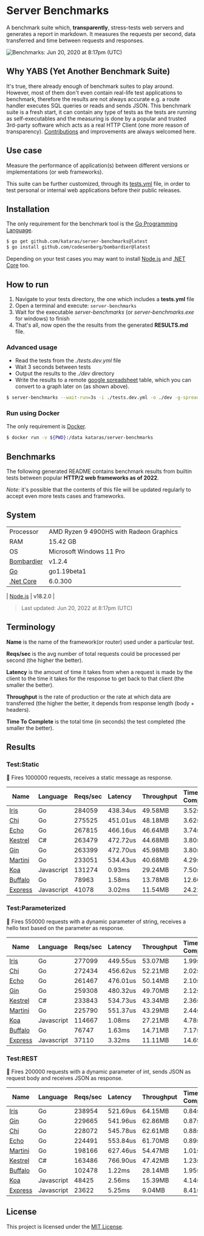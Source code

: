 # Server Benchmarks

A benchmark suite which, **transparently**, stress-tests web servers and generates a report in markdown. It measures the requests per second, data transferred and time between requests and responses.

![Benchmarks: Jun 20, 2020 at 8:17pm (UTC)](https://iris-go.com/images/benchmarks.svg)

## Why YABS (Yet Another Benchmark Suite)

It's true, there already enough of benchmark suites to play around. However, most of them don't even contain real-life test applications to benchmark, therefore the results are not always accurate e.g. a route handler executes SQL queries or reads and sends JSON. This benchmark suite is a fresh start, it can contain any type of tests as the tests are running as self-executables and the measuring is done by a popular and trusted 3rd-party software which acts as a real HTTP Client (one more reason of transparency). [Contributions](CONTRIBUTING.md) and improvements are always welcomed here.

## Use case

Measure the performance of application(s) between different versions or implementations (or web frameworks).

This suite can be further customized, through its [tests.yml](tests.yml) file, in order to test personal or internal web applications before their public releases.

## Installation

The only requirement for the benchmark tool is the [Go Programming Language](https://go.dev/dl/).

```sh
$ go get github.com/kataras/server-benchmarks@latest
$ go install github.com/codesenberg/bombardier@latest
```

Depending on your test cases you may want to install [Node.js](https://nodejs.org/en/download/current/) and [.NET Core](https://dotnet.microsoft.com/download) too.

## How to run

1. Navigate to your tests directory, the one which includes a  **tests.yml** file
1. Open a terminal and execute: `server-benchmarks`
2. Wait for the executable _server-benchmarks_ (or _server-benchmarks.exe_ for windows) to finish
3. That's all, now open the the results from the generated **RESULTS.md** file.

### Advanced usage

- Read the tests from the _./tests.dev.yml_ file
- Wait 3 seconds between tests
- Output the results to the _./dev_ directory
- Write the results to a remote [google spreadsheet](https://www.google.com/sheets/about/) table, which you can convert to a graph later on (as shown above).

```sh
$ server-benchmarks --wait-run=3s -i ./tests.dev.yml -o ./dev -g-spreadsheet $GoogleSpreadsheetID -g-secret client_secret.json
```

### Run using Docker

The only requirement is [Docker](https://docs.docker.com/).

```sh
$ docker run -v ${PWD}:/data kataras/server-benchmarks
```

## Benchmarks

The following generated README contains benchmark results from builtin tests between popular **HTTP/2 web frameworks as of 2022**.

_Note:_ it's possible that the contents of this file will be updated regularly to accept even more tests cases and frameworks.

## System

|    |    |
|----|:---|
| Processor | AMD Ryzen 9 4900HS with Radeon Graphics          |
| RAM | 15.42 GB |
| OS | Microsoft Windows 11 Pro |
| [Bombardier](https://github.com/codesenberg/bombardier) | v1.2.4 |
| [Go](https://golang.org) | go1.19beta1 |
| [.Net Core](https://dotnet.microsoft.com/) | 6.0.300 |

| [Node.js](https://nodejs.org/) | v18.2.0 |

> Last updated: Jun 20, 2022 at 8:17pm (UTC)

## Terminology

**Name** is the name of the framework(or router) used under a particular test.

**Reqs/sec** is the avg number of total requests could be processed per second (the higher the better).

**Latency** is the amount of time it takes from when a request is made by the client to the time it takes for the response to get back to that client (the smaller the better).

**Throughput** is the rate of production or the rate at which data are transferred (the higher the better, it depends from response length (body + headers).

**Time To Complete** is the total time (in seconds) the test completed (the smaller the better).

## Results

### Test:Static

📖 Fires 1000000 requests, receives a static message as response.

| Name | Language | Reqs/sec | Latency | Throughput | Time To Complete |
|------|:---------|:---------|:--------|:-----------|:-----------------|
| [Iris](https://github.com/kataras/iris) | Go |284059 |438.34us |49.58MB |3.52s |
| [Chi](https://github.com/go-chi/chi) | Go |275525 |451.01us |48.18MB |3.62s |
| [Echo](https://github.com/labstack/echo) | Go |267815 |466.16us |46.64MB |3.74s |
| [Kestrel](https://github.com/dotnet/aspnetcore) | C# |263479 |472.72us |44.68MB |3.80s |
| [Gin](https://github.com/gin-gonic/gin) | Go |263399 |472.70us |45.98MB |3.80s |
| [Martini](https://github.com/go-martini/martini) | Go |233051 |534.43us |40.68MB |4.29s |
| [Koa](https://github.com/koajs/koa) | Javascript |131274 |0.93ms |29.24MB |7.50s |
| [Buffalo](https://github.com/gobuffalo/buffalo) | Go |78963 |1.58ms |13.78MB |12.66s |
| [Express](https://github.com/expressjs/express) | Javascript |41078 |3.02ms |11.54MB |24.22s |

### Test:Parameterized

📖 Fires 550000 requests with a dynamic parameter of string, receives a hello text based on the parameter as response.

| Name | Language | Reqs/sec | Latency | Throughput | Time To Complete |
|------|:---------|:---------|:--------|:-----------|:-----------------|
| [Iris](https://github.com/kataras/iris) | Go |277099 |449.55us |53.07MB |1.99s |
| [Chi](https://github.com/go-chi/chi) | Go |272434 |456.62us |52.21MB |2.02s |
| [Echo](https://github.com/labstack/echo) | Go |261467 |476.01us |50.14MB |2.10s |
| [Gin](https://github.com/gin-gonic/gin) | Go |259308 |480.32us |49.70MB |2.12s |
| [Kestrel](https://github.com/dotnet/aspnetcore) | C# |233843 |534.73us |43.34MB |2.36s |
| [Martini](https://github.com/go-martini/martini) | Go |225790 |551.37us |43.29MB |2.44s |
| [Koa](https://github.com/koajs/koa) | Javascript |114667 |1.08ms |27.21MB |4.78s |
| [Buffalo](https://github.com/gobuffalo/buffalo) | Go |76747 |1.63ms |14.71MB |7.17s |
| [Express](https://github.com/expressjs/express) | Javascript |37110 |3.32ms |11.11MB |14.69s |

### Test:REST

📖 Fires 200000 requests with a dynamic parameter of int, sends JSON as request body and receives JSON as response.

| Name | Language | Reqs/sec | Latency | Throughput | Time To Complete |
|------|:---------|:---------|:--------|:-----------|:-----------------|
| [Iris](https://github.com/kataras/iris) | Go |238954 |521.69us |64.15MB |0.84s |
| [Gin](https://github.com/gin-gonic/gin) | Go |229665 |541.96us |62.86MB |0.87s |
| [Chi](https://github.com/go-chi/chi) | Go |228072 |545.78us |62.61MB |0.88s |
| [Echo](https://github.com/labstack/echo) | Go |224491 |553.84us |61.70MB |0.89s |
| [Martini](https://github.com/go-martini/martini) | Go |198166 |627.46us |54.47MB |1.01s |
| [Kestrel](https://github.com/dotnet/aspnetcore) | C# |163486 |766.90us |47.42MB |1.23s |
| [Buffalo](https://github.com/gobuffalo/buffalo) | Go |102478 |1.22ms |28.14MB |1.95s |
| [Koa](https://github.com/koajs/koa) | Javascript |48425 |2.56ms |15.39MB |4.14s |
| [Express](https://github.com/expressjs/express) | Javascript |23622 |5.25ms |9.04MB |8.41s |

## License

This project is licensed under the [MIT License](LICENSE).
